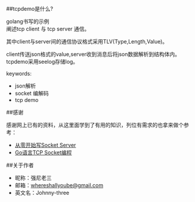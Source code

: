 ##tcpdemo是什么?

golang书写的示例    
阐述tcp client 与 tcp server 通信。

其中client与server间的通信协议格式采用TLV(Type,Length,Value)。

client传送json格式的value,server收到消息后将json数据解析到结构体内。  
tcpdemo采用seelog存储log。

keywords:  
* json解析  
* socket 编解码  
* tcp demo


##感谢

感谢网上已有的资料，从这里面学到了有用的知识，列位有需求的也拿来做个参考：

* [从零开始写Socket Server](http://studygolang.com/articles/4998)
* [Go语言TCP Socket编程](http://www.tuicool.com/articles/EbAFzei)


##关于作者
* 昵称：强尼老三
* 邮箱：whereshallyoube@gmail.com
* 英文名：Johnny-three

